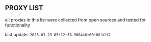 ## PROXY LIST

all proxies in this list were collected from open sources and tested for functionality

last update: `2025-03-23 05:12:36.960446+00:00` UTC